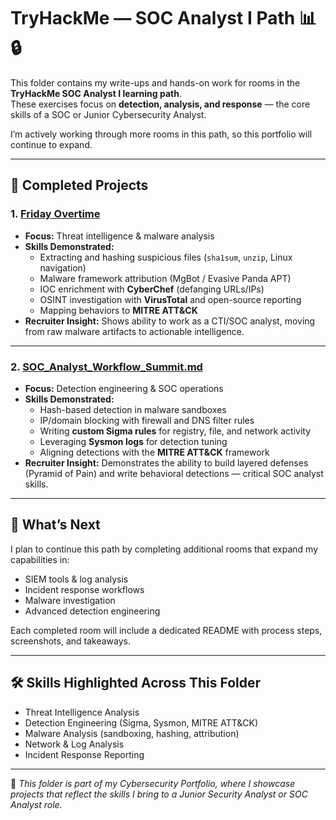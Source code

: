 # TryHackMe — SOC Analyst I Path 📊🔒

This folder contains my write-ups and hands-on work for rooms in the **TryHackMe SOC Analyst I learning path**.  
These exercises focus on **detection, analysis, and response** — the core skills of a SOC or Junior Cybersecurity Analyst.  

I’m actively working through more rooms in this path, so this portfolio will continue to expand.  

---

## 📂 Completed Projects

### 1. [Friday Overtime](OSINT_Friday_Overtime.md)
- **Focus:** Threat intelligence & malware analysis  
- **Skills Demonstrated:**  
  - Extracting and hashing suspicious files (`sha1sum`, `unzip`, Linux navigation)  
  - Malware framework attribution (MgBot / Evasive Panda APT)  
  - IOC enrichment with **CyberChef** (defanging URLs/IPs)  
  - OSINT investigation with **VirusTotal** and open-source reporting  
  - Mapping behaviors to **MITRE ATT&CK**  
- **Recruiter Insight:** Shows ability to work as a CTI/SOC analyst, moving from raw malware artifacts to actionable intelligence.  

---

### 2. [SOC_Analyst_Workflow_Summit.md](SOC_Analyst_Workflow_Summit.md)
- **Focus:** Detection engineering & SOC operations  
- **Skills Demonstrated:**  
  - Hash-based detection in malware sandboxes  
  - IP/domain blocking with firewall and DNS filter rules  
  - Writing **custom Sigma rules** for registry, file, and network activity  
  - Leveraging **Sysmon logs** for detection tuning  
  - Aligning detections with the **MITRE ATT&CK** framework  
- **Recruiter Insight:** Demonstrates the ability to build layered defenses (Pyramid of Pain) and write behavioral detections — critical SOC analyst skills.  

---

## 🚀 What’s Next
I plan to continue this path by completing additional rooms that expand my capabilities in:  
- SIEM tools & log analysis  
- Incident response workflows  
- Malware investigation  
- Advanced detection engineering  

Each completed room will include a dedicated README with process steps, screenshots, and takeaways.  

---

## 🛠 Skills Highlighted Across This Folder
- Threat Intelligence Analysis  
- Detection Engineering (Sigma, Sysmon, MITRE ATT&CK)  
- Malware Analysis (sandboxing, hashing, attribution)  
- Network & Log Analysis  
- Incident Response Reporting  

---

📌 *This folder is part of my Cybersecurity Portfolio, where I showcase projects that reflect the skills I bring to a Junior Security Analyst or SOC Analyst role.*
